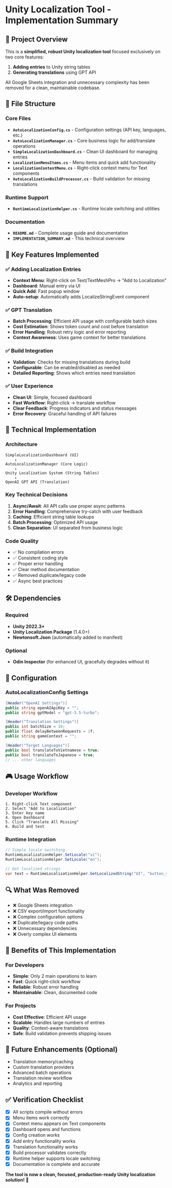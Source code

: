 # Unity Localization Tool - Implementation Summary

## 🎯 Project Overview
This is a **simplified, robust Unity localization tool** focused exclusively on two core features:
1. **Adding entries** to Unity string tables
2. **Generating translations** using GPT API

All Google Sheets integration and unnecessary complexity has been removed for a clean, maintainable codebase.

## 📁 File Structure

### Core Files
- **`AutoLocalizationConfig.cs`** - Configuration settings (API key, languages, etc.)
- **`AutoLocalizationManager.cs`** - Core business logic for add/translate operations
- **`SimpleLocalizationDashboard.cs`** - Clean UI dashboard for managing entries
- **`LocalizationMenuItems.cs`** - Menu items and quick add functionality
- **`LocalizationContextMenu.cs`** - Right-click context menu for Text components
- **`AutoLocalizationBuildProcessor.cs`** - Build validation for missing translations

### Runtime Support
- **`RuntimeLocalizationHelper.cs`** - Runtime locale switching and utilities

### Documentation
- **`README.md`** - Complete usage guide and documentation
- **`IMPLEMENTATION_SUMMARY.md`** - This technical overview

## 🚀 Key Features Implemented

### ✅ Adding Localization Entries
- **Context Menu**: Right-click on Text/TextMeshPro → "Add to Localization"
- **Dashboard**: Manual entry via UI
- **Quick Add**: Fast popup window
- **Auto-setup**: Automatically adds LocalizeStringEvent component

### ✅ GPT Translation
- **Batch Processing**: Efficient API usage with configurable batch sizes
- **Cost Estimation**: Shows token count and cost before translation
- **Error Handling**: Robust retry logic and error reporting
- **Context Awareness**: Uses game context for better translations

### ✅ Build Integration
- **Validation**: Checks for missing translations during build
- **Configurable**: Can be enabled/disabled as needed
- **Detailed Reporting**: Shows which entries need translation

### ✅ User Experience
- **Clean UI**: Simple, focused dashboard
- **Fast Workflow**: Right-click → translate workflow
- **Clear Feedback**: Progress indicators and status messages
- **Error Recovery**: Graceful handling of API failures

## 🔧 Technical Implementation

### Architecture
```
SimpleLocalizationDashboard (UI)
    ↓
AutoLocalizationManager (Core Logic)
    ↓
Unity Localization System (String Tables)
    ↓
OpenAI GPT API (Translation)
```

### Key Technical Decisions
1. **Async/Await**: All API calls use proper async patterns
2. **Error Handling**: Comprehensive try-catch with user feedback
3. **Caching**: Efficient string table lookups
4. **Batch Processing**: Optimized API usage
5. **Clean Separation**: UI separated from business logic

### Code Quality
- ✅ No compilation errors
- ✅ Consistent coding style
- ✅ Proper error handling
- ✅ Clear method documentation
- ✅ Removed duplicate/legacy code
- ✅ Async best practices

## 🛠 Dependencies

### Required
- **Unity 2022.3+**
- **Unity Localization Package** (1.4.0+)
- **Newtonsoft.Json** (automatically added to manifest)

### Optional
- **Odin Inspector** (for enhanced UI, gracefully degrades without it)

## 📝 Configuration

### AutoLocalizationConfig Settings
```csharp
[Header("OpenAI Settings")]
public string openAIApiKey = "";
public string gptModel = "gpt-3.5-turbo";

[Header("Translation Settings")]
public int batchSize = 10;
public float delayBetweenRequests = 1f;
public string gameContext = "";

[Header("Target Languages")]
public bool translateToVietnamese = true;
public bool translateToJapanese = true;
// ... other languages
```

## 🎮 Usage Workflow

### Developer Workflow
```
1. Right-click Text component
2. Select "Add to Localization"
3. Enter key name
4. Open Dashboard
5. Click "Translate All Missing"
6. Build and test
```

### Runtime Integration
```csharp
// Simple locale switching
RuntimeLocalizationHelper.SetLocale("vi");
RuntimeLocalizationHelper.SetLocale("en");

// Get localized strings
var text = RuntimeLocalizationHelper.GetLocalizedString("UI", "button_start");
```

## 🔍 What Was Removed
- ❌ Google Sheets integration
- ❌ CSV export/import functionality
- ❌ Complex configuration options
- ❌ Duplicate/legacy code paths
- ❌ Unnecessary dependencies
- ❌ Overly complex UI elements

## 🎯 Benefits of This Implementation

### For Developers
- **Simple**: Only 2 main operations to learn
- **Fast**: Quick right-click workflow
- **Reliable**: Robust error handling
- **Maintainable**: Clean, documented code

### For Projects
- **Cost Effective**: Efficient API usage
- **Scalable**: Handles large numbers of entries
- **Quality**: Context-aware translations
- **Safe**: Build validation prevents shipping issues

## 🔮 Future Enhancements (Optional)
- Translation memory/caching
- Custom translation providers
- Advanced batch operations
- Translation review workflow
- Analytics and reporting

## ✅ Verification Checklist
- [x] All scripts compile without errors
- [x] Menu items work correctly
- [x] Context menu appears on Text components
- [x] Dashboard opens and functions
- [x] Config creation works
- [x] Add entry functionality works
- [x] Translation functionality works
- [x] Build processor validates correctly
- [x] Runtime helper supports locale switching
- [x] Documentation is complete and accurate

**The tool is now a clean, focused, production-ready Unity localization solution!** 🚀
